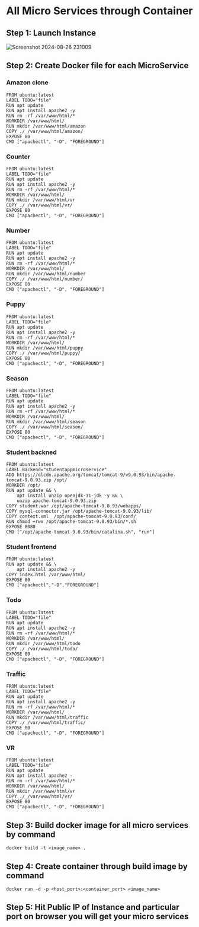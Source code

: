 # All Micro Services through Container
## Step 1: Launch Instance

![Screenshot 2024-08-26 231009](https://github.com/user-attachments/assets/8815fa1e-0594-48bb-9d16-1ca8fb66b566)

## Step 2: Create Docker file for each MicroService
### Amazon clone
```
FROM ubuntu:latest
LABEL TODO="file"
RUN apt update
RUN apt install apache2 -y
RUN rm -rf /var/www/html/*
WORKDIR /var/www/html/
RUN mkdir /var/www/html/amazon
COPY ./ /var/www/html/amazon/
EXPOSE 80
CMD ["apachectl", "-D", "FOREGROUND"]
```
### Counter
```
FROM ubuntu:latest
LABEL TODO="file"
RUN apt update
RUN apt install apache2 -y
RUN rm -rf /var/www/html/*
WORKDIR /var/www/html/
RUN mkdir /var/www/html/vr
COPY ./ /var/www/html/vr/
EXPOSE 80
CMD ["apachectl", "-D", "FOREGROUND"]
```
### Number
```
FROM ubuntu:latest
LABEL TODO="file"
RUN apt update
RUN apt install apache2 -y
RUN rm -rf /var/www/html/*
WORKDIR /var/www/html/
RUN mkdir /var/www/html/number
COPY ./ /var/www/html/number/
EXPOSE 80
CMD ["apachectl", "-D", "FOREGROUND"]
```
### Puppy
```
FROM ubuntu:latest
LABEL TODO="file"
RUN apt update
RUN apt install apache2 -y
RUN rm -rf /var/www/html/*
WORKDIR /var/www/html/
RUN mkdir /var/www/html/puppy
COPY ./ /var/www/html/puppy/
EXPOSE 80 
CMD ["apachectl", "-D", "FOREGROUND"]
```
### Season
```
FROM ubuntu:latest
LABEL TODO="file"
RUN apt update
RUN apt install apache2 -y
RUN rm -rf /var/www/html/*
WORKDIR /var/www/html/
RUN mkdir /var/www/html/season
COPY ./ /var/www/html/season/
EXPOSE 80
CMD ["apachectl", "-D", "FOREGROUND"]
```
### Student backned
```
FROM ubuntu:latest
LABEL Backend="studentappmicroservice"
ADD https://dlcdn.apache.org/tomcat/tomcat-9/v9.0.93/bin/apache-tomcat-9.0.93.zip /opt/
WORKDIR /opt/
RUN apt update && \
    apt install unzip openjdk-11-jdk -y && \
    unzip apache-tomcat-9.0.93.zip
COPY student.war /opt/apache-tomcat-9.0.93/webapps/
COPY mysql-connector.jar /opt/apache-tomcat-9.0.93/lib/
COPY context.xml  /opt/apache-tomcat-9.0.93/conf/
RUN chmod +rwx /opt/apache-tomcat-9.0.93/bin/*.sh
EXPOSE 8080
CMD ["/opt/apache-tomcat-9.0.93/bin/catalina.sh", "run"]
```
### Student frontend
```
FROM ubuntu:latest
RUN apt update && \
    apt install apache2 -y
COPY index.html /var/www/html/
EXPOSE 80
CMD ["apachectl","-D","FOREGROUND"]
```
### Todo
```
FROM ubuntu:latest
LABEL TODO="file"
RUN apt update
RUN apt install apache2 -y
RUN rm -rf /var/www/html/*
WORKDIR /var/www/html/
RUN mkdir /var/www/html/todo
COPY ./ /var/www/html/todo/
EXPOSE 80
CMD ["apachectl", "-D", "FOREGROUND"]
```
### Traffic
```
FROM ubuntu:latest
LABEL TODO="file"
RUN apt update
RUN apt install apache2 -y
RUN rm -rf /var/www/html/*
WORKDIR /var/www/html/
RUN mkdir /var/www/html/traffic
COPY ./ /var/www/html/traffic/
EXPOSE 80
CMD ["apachectl", "-D", "FOREGROUND"]
```
### VR
```
FROM ubuntu:latest
LABEL TODO="file"
RUN apt update
RUN apt install apache2 -
RUN rm -rf /var/www/html/*
WORKDIR /var/www/html/
RUN mkdir /var/www/html/vr
COPY ./ /var/www/html/vr/
EXPOSE 80
CMD ["apachectl", "-D", "FOREGROUND"]
```

## Step 3: Build docker image for all micro services by command
```
docker build -t <image_name> .
```

## Step 4: Create container through build image by command
```
docker run -d -p <host_port>:<container_port> <image_name>
```
## Step 5: Hit Public IP of Instance and particular port on browser you will get your micro services
